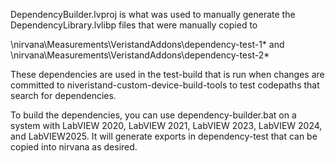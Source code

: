 DependencyBuilder.lvproj is what was used to manually generate the DependencyLibrary.lvlibp files that were manually copied to

\\nirvana\Measurements\VeristandAddons\dependency-test-1\*
and 
\\nirvana\Measurements\VeristandAddons\dependency-test-2\*

These dependencies are used in the test-build that is run when changes are committed to niveristand-custom-device-build-tools to test codepaths that search for dependencies.

To build the dependencies, you can use dependency-builder.bat on a system with LabVIEW 2020, LabVIEW 2021, LabVIEW 2023, LabVIEW 2024, and LabVIEW2025.  It will generate exports in dependency-test that can be copied into nirvana as desired.